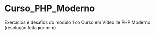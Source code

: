 # Curso_PHP_Moderno
 Exercícios e desafios do módulo 1 do Curso em Vídeo de PHP Moderno (resolução feita por mim)
